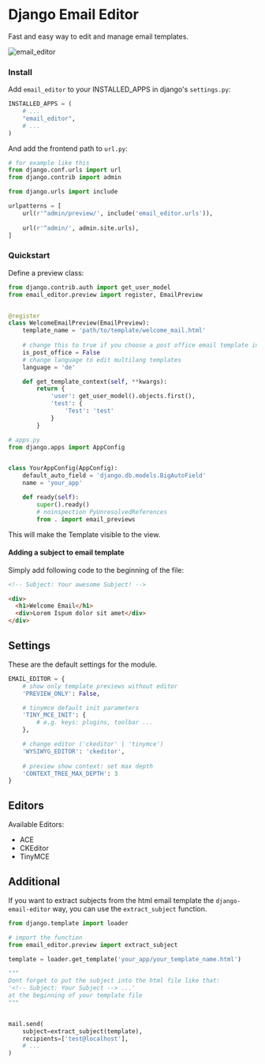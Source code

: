 # Django Email Editor

Fast and easy way to edit and manage email templates.

![email_editor](https://user-images.githubusercontent.com/17835639/180997275-eaa66c95-fda0-4003-be44-99077195a062.png)

### Install

Add `email_editor` to your INSTALLED_APPS in django's `settings.py`:

```python
INSTALLED_APPS = (
    # ...
    "email_editor",
    # ...
)
```

And add the frontend path to `url.py`:

```python
# for example like this
from django.conf.urls import url
from django.contrib import admin

from django.urls import include

urlpatterns = [
    url(r'^admin/preview/', include('email_editor.urls')),
    
    url(r'^admin/', admin.site.urls),
]
```

### Quickstart

Define a preview class:

```python
from django.contrib.auth import get_user_model
from email_editor.preview import register, EmailPreview


@register
class WelcomeEmailPreview(EmailPreview):
    template_name = 'path/to/template/welcome_mail.html'
    
    # change this to true if you choose a post office email template in "template_name"
    is_post_office = False
    # change language to edit multilang templates
    language = 'de' 

    def get_template_context(self, **kwargs):
        return {
            'user': get_user_model().objects.first(),
            'test': {
                'Test': 'test'
            }
        }

```

```python
# apps.py
from django.apps import AppConfig


class YourAppConfig(AppConfig):
    default_auto_field = 'django.db.models.BigAutoField'
    name = 'your_app'

    def ready(self):
        super().ready()
        # noinspection PyUnresolvedReferences
        from . import email_previews

```
This will make the Template visible to the view.


#### Adding a subject to email template

Simply add following code to the beginning of the file:

```html
<!-- Subject: Your awesome Subject! -->

<div>
  <h1>Welcome Email</h1>
  <div>Lorem Ispum dolor sit amet</div>
</div>
```

## Settings

These are the default settings for the module.

```python
EMAIL_EDITOR = {
    # show only template previews without editor 
    'PREVIEW_ONLY': False,

    # tinymce default init parameters
    'TINY_MCE_INIT': {
        # e.g. keys: plugins, toolbar ... 
    },

    # change editor ('ckeditor' | 'tinymce')
    'WYSIWYG_EDITOR': 'ckeditor',
    
    # preview show context: set max depth
    'CONTEXT_TREE_MAX_DEPTH': 3
}
```

## Editors

Available Editors:
- ACE
- CKEditor
- TinyMCE

## Additional

If you want to extract subjects from the html email template the ```django-email-editor``` way, 
you can use the ```extract_subject``` function.

```python
from django.template import loader

# import the function
from email_editor.preview import extract_subject

template = loader.get_template('your_app/your_template_name.html')

"""
Dont forget to put the subject into the html file like that: 
'<!-- Subject: Your Subject --> ...' 
at the beginning of your template file
"""


mail.send(
    subject=extract_subject(template),
    recipients=['test@localhost'],
    # ...
)
```
